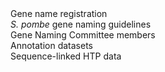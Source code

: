 <div class="left-menu-part left-menu-item"><a routerLink="/submit-data/gene-names">Gene name registration</a></div>
<div class="left-menu-part left-sub-menu-item"><a routerLink="/submit-data/gene-naming-guidelines"><i>S. pombe</i> gene naming guidelines</a></div>
<div class="left-menu-part left-sub-menu-item"><a routerLink="/submit-data/gene-naming-committee-members">Gene Naming Committee members</a></div>
<div class="left-menu-part left-menu-item"><a routerLink="/submit-data/bulk-annotation">Annotation datasets</a></div>
<div class="left-menu-part left-menu-item"><a routerLink="/submit-data/">Sequence-linked HTP data</a></div>

